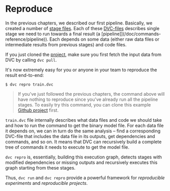 # Reproduce

In the previous chapters, we described our first pipeline. Basically, we created
a number of [stage files](/doc/commands-reference/run). Each of these
[DVC-files](/doc/user-guide/dvc-file-format) describes single stage we need to
run towards a final result (a [pipeline]](/doc/commands-reference/pipeline)).
Each depends on some data (either raw data files or intermediate results from
previous stages) and code files.

If you just cloned the
[project](https://github.com/iterative/example-get-started), make sure you first
fetch the input data from DVC by calling `dvc pull`.

It's now extremely easy for you or anyone in your team to reproduce the result
end-to-end:

```dvc
$ dvc repro train.dvc
```

> If you've just followed the previous chapters, the command above will have
> nothing to reproduce since you've already run all the pipeline stages. To
> easily try this command, you can clone this example
> [Github project](https://github.com/iterative/example-get-started) first.

`train.dvc` file internally describes what data files and code we should take
and how to run the command to get the binary model file. For each data file it
depends on, we can in turn do the same analysis – find a corresponding DVC-file
that includes the data file in its outputs, get dependencies and commands, and
so on. It means that DVC can recursively build a complete tree of commands it
needs to execute to get the model file.

`dvc repro` is, essentially, building this execution graph, detects stages with
modified dependencies or missing outputs and recursively executes this graph
starting from these stages.

Thus, `dvc run` and `dvc repro` provide a powerful framework for _reproducible
experiments_ and _reproducible projects_.
